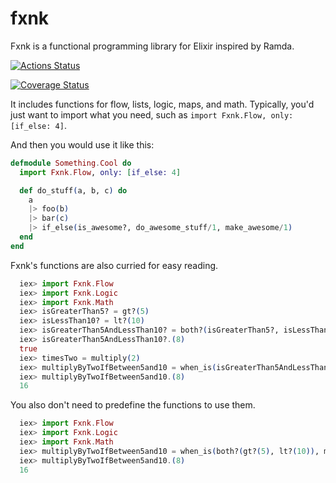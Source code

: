 # fxnk

Fxnk is a functional programming library for Elixir inspired by Ramda.

[![Actions Status](https://github.com/AUTHER_NAME/PROJECT_NAME/workflows/test/badge.svg)](https://github.com/AUTHER_NAME/PROJECT_NAME/actions)

[![Coverage Status](https://coveralls.io/repos/github/matthewsecrist/fxnk/badge.svg?branch=master)](https://coveralls.io/github/matthewsecrist/fxnk?branch=master)

It includes functions for flow, lists, logic, maps, and math. Typically, you'd just want to import what you need, such as `import Fxnk.Flow, only: [if_else: 4]`.

And then you would use it like this:

```elixir
defmodule Something.Cool do
  import Fxnk.Flow, only: [if_else: 4]

  def do_stuff(a, b, c) do
    a
    |> foo(b)
    |> bar(c)
    |> if_else(is_awesome?, do_awesome_stuff/1, make_awesome/1)
  end
end
```

Fxnk's functions are also curried for easy reading.

```elixir
  iex> import Fxnk.Flow
  iex> import Fxnk.Logic
  iex> import Fxnk.Math
  iex> isGreaterThan5? = gt?(5)
  iex> isLessThan10? = lt?(10)
  iex> isGreaterThan5AndLessThan10? = both?(isGreaterThan5?, isLessThan10?)
  iex> isGreaterThan5AndLessThan10?.(8)
  true
  iex> timesTwo = multiply(2)
  iex> multiplyByTwoIfBetween5and10 = when_is(isGreaterThan5AndLessThan10?, timesTwo)
  iex> multiplyByTwoIfBetween5and10.(8)
  16
```

You also don't need to predefine the functions to use them.

```elixir
  iex> import Fxnk.Flow
  iex> import Fxnk.Logic
  iex> import Fxnk.Math
  iex> multiplyByTwoIfBetween5and10 = when_is(both?(gt?(5), lt?(10)), multiply(2))
  iex> multiplyByTwoIfBetween5and10.(8)
  16
```
